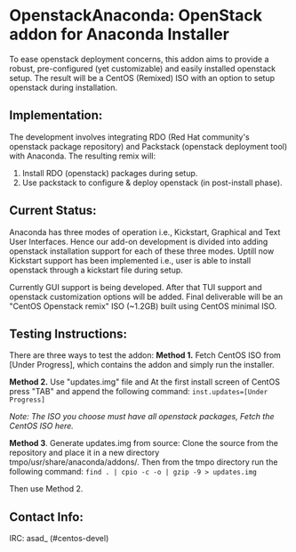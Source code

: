 # OpenstackAnaconda: OpenStack addon for Anaconda Installer

To ease openstack deployment concerns, this addon aims to provide a robust, pre-configured (yet customizable) and easily installed openstack setup. The result will be a CentOS (Remixed) ISO
with an option to setup openstack during installation. 

## Implementation:

The development involves integrating RDO (Red Hat community's openstack package repository) and Packstack (openstack deployment tool) with Anaconda. The resulting remix will:

1. Install RDO (openstack) packages during setup.
2. Use packstack to configure & deploy openstack (in post-install phase).

## Current Status:

Anaconda has three modes of operation i.e., Kickstart, Graphical and Text User Interfaces. Hence our add-on development is divided into adding openstack installation support for each of these three modes. 
Uptill now Kickstart support has been implemented i.e., user is able to install openstack through a kickstart file during setup.

Currently GUI support is being developed. After that TUI support and openstack customization options will be added.
Final deliverable will be an "CentOS Openstack remix" ISO (~1.2GB) built using CentOS minimal ISO.

## Testing Instructions:
There are three ways to test the addon:
**Method 1.** Fetch CentOS ISO from [Under Progress], which contains the addon and simply run the installer.

**Method 2.** Use "updates.img" file and At the first install screen of CentOS press "TAB" and append the following command: `inst.updates=[Under Progress]`

*Note: The ISO you choose must have all openstack packages, Fetch the CentOS ISO here.*

**Method 3**. Generate updates.img from source: Clone the source from the repository and place it in a new directory tmpo/usr/share/anaconda/addons/. Then from the tmpo directory run the following command:
`find . | cpio -c -o | gzip -9 > updates.img`

Then use Method 2.
 
## Contact Info:
IRC: asad_ (#centos-devel)

 

 

